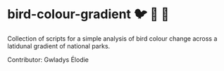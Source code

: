 # bird-colour-gradient :bird: :rainbow: :deciduous_tree:
Collection of scripts for a simple analysis of bird colour change across a latidunal gradient of national parks.

Contributor: Gwladys Élodie
